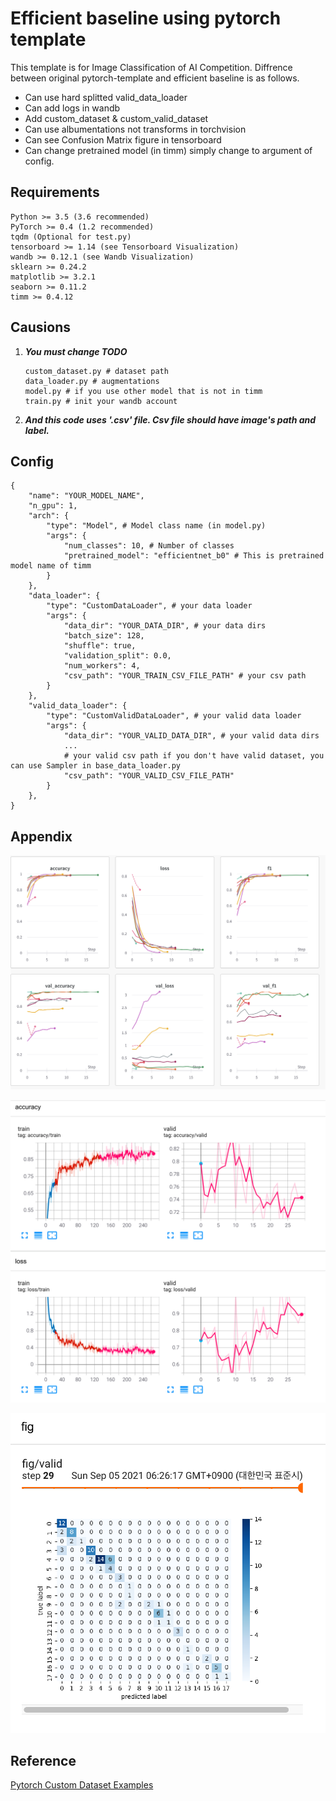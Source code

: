 # Efficient baseline using pytorch template

This template is for Image Classification of AI Competition.
Diffrence between original pytorch-template and efficient baseline is as follows.

- Can use hard splitted valid_data_loader
- Can add logs in wandb
- Add custom_dataset & custom_valid_dataset
- Can use albumentations not transforms in torchvision
- Can see Confusion Matrix figure in tensorboard
- Can change pretrained model (in timm) simply change to argument of config.

## Requirements
```
Python >= 3.5 (3.6 recommended)
PyTorch >= 0.4 (1.2 recommended)
tqdm (Optional for test.py)
tensorboard >= 1.14 (see Tensorboard Visualization)
wandb >= 0.12.1 (see Wandb Visualization)
sklearn >= 0.24.2
matplotlib >= 3.2.1
seaborn >= 0.11.2
timm >= 0.4.12
```

## Causions

1. ***You must change TODO***
    ```shell
    custom_dataset.py # dataset path
    data_loader.py # augmentations
    model.py # if you use other model that is not in timm
    train.py # init your wandb account
    ```

2. ***And this code uses '.csv' file. Csv file should have image's path and label.***

## Config

```
{
    "name": "YOUR_MODEL_NAME",
    "n_gpu": 1,
    "arch": {
        "type": "Model", # Model class name (in model.py)
        "args": {
            "num_classes": 10, # Number of classes
            "pretrained_model": "efficientnet_b0" # This is pretrained model name of timm
        }
    },
    "data_loader": {
        "type": "CustomDataLoader", # your data loader
        "args": {
            "data_dir": "YOUR_DATA_DIR", # your data dirs
            "batch_size": 128,
            "shuffle": true,
            "validation_split": 0.0,
            "num_workers": 4,
            "csv_path": "YOUR_TRAIN_CSV_FILE_PATH" # your csv path
        }
    },
    "valid_data_loader": {
        "type": "CustomValidDataLoader", # your valid data loader
        "args": {
            "data_dir": "YOUR_VALID_DATA_DIR", # your valid data dirs
            ...
            # your valid csv path if you don't have valid dataset, you can use Sampler in base_data_loader.py
            "csv_path": "YOUR_VALID_CSV_FILE_PATH" 
        }
    },
}
```

## Appendix

![wandb](images/wandb.png)

![tensorboard](images/tensorboard.png)

![confusion_matrix](images/confusion_matrix.png)

## Reference

[Pytorch Custom Dataset Examples](https://github.com/utkuozbulak/pytorch-custom-dataset-examples#incorporating-pandas)
